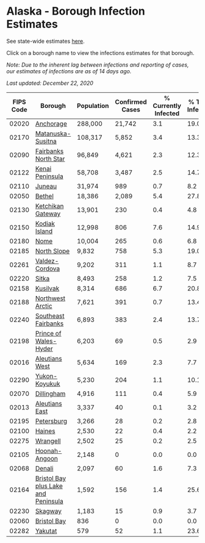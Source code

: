 # Alaska - Borough Infection Estimates

See state-wide estimates [here](/infections/us-ak).

Click on a borough name to view the infections estimates for that borough.

*Note: Due to the inherent lag between infections and reporting of cases, our estimates of infections are as of 14 days ago.*

*Last updated: December 22, 2020*

|   FIPS Code |                                                                    Borough |   Population |   Confirmed Cases |   % Currently Infected |   % Total Infected |
|-------------|----------------------------------------------------------------------------|--------------|-------------------|------------------------|--------------------|
|       02020 |                                                     [Anchorage](anchorage) |      288,000 |            21,742 |                    3.1 |               19.0 |
|       02170 |                                     [Matanuska-Susitna](matanuska-susitna) |      108,317 |             5,852 |                    3.4 |               13.3 |
|       02090 |                               [Fairbanks North Star](fairbanks-north-star) |       96,849 |             4,621 |                    2.3 |               12.3 |
|       02122 |                                         [Kenai Peninsula](kenai-peninsula) |       58,708 |             3,487 |                    2.5 |               14.7 |
|       02110 |                                                           [Juneau](juneau) |       31,974 |               989 |                    0.7 |                8.2 |
|       02050 |                                                           [Bethel](bethel) |       18,386 |             2,089 |                    5.4 |               27.8 |
|       02130 |                                     [Ketchikan Gateway](ketchikan-gateway) |       13,901 |               230 |                    0.4 |                4.8 |
|       02150 |                                             [Kodiak Island](kodiak-island) |       12,998 |               806 |                    7.6 |               14.9 |
|       02180 |                                                               [Nome](nome) |       10,004 |               265 |                    0.6 |                6.8 |
|       02185 |                                                 [North Slope](north-slope) |        9,832 |               758 |                    5.3 |               19.0 |
|       02261 |                                           [Valdez-Cordova](valdez-cordova) |        9,202 |               311 |                    1.1 |                8.7 |
|       02220 |                                                             [Sitka](sitka) |        8,493 |               258 |                    1.2 |                7.5 |
|       02158 |                                                       [Kusilvak](kusilvak) |        8,314 |               686 |                    6.7 |               20.8 |
|       02188 |                                       [Northwest Arctic](northwest-arctic) |        7,621 |               391 |                    0.7 |               13.4 |
|       02240 |                                 [Southeast Fairbanks](southeast-fairbanks) |        6,893 |               383 |                    2.4 |               13.7 |
|       02198 |                             [Prince of Wales-Hyder](prince-of-wales-hyder) |        6,203 |                69 |                    0.5 |                2.9 |
|       02016 |                                           [Aleutians West](aleutians-west) |        5,634 |               169 |                    2.3 |                7.7 |
|       02290 |                                             [Yukon-Koyukuk](yukon-koyukuk) |        5,230 |               204 |                    1.1 |               10.1 |
|       02070 |                                                   [Dillingham](dillingham) |        4,916 |               111 |                    0.4 |                5.9 |
|       02013 |                                           [Aleutians East](aleutians-east) |        3,337 |                40 |                    0.1 |                3.2 |
|       02195 |                                                   [Petersburg](petersburg) |        3,266 |                28 |                    0.2 |                2.8 |
|       02100 |                                                           [Haines](haines) |        2,530 |                22 |                    0.4 |                2.2 |
|       02275 |                                                       [Wrangell](wrangell) |        2,502 |                25 |                    0.2 |                2.5 |
|       02105 |                                             [Hoonah-Angoon](hoonah-angoon) |        2,148 |                 0 |                    0.0 |                0.0 |
|       02068 |                                                           [Denali](denali) |        2,097 |                60 |                    1.6 |                7.3 |
|       02164 | [Bristol Bay plus Lake and Peninsula](bristol-bay-plus-lake-and-peninsula) |        1,592 |               156 |                    1.4 |               25.6 |
|       02230 |                                                         [Skagway](skagway) |        1,183 |                15 |                    0.9 |                3.7 |
|       02060 |                                                 [Bristol Bay](bristol-bay) |          836 |                 0 |                    0.0 |                0.0 |
|       02282 |                                                         [Yakutat](yakutat) |          579 |                52 |                    1.1 |               23.6 |